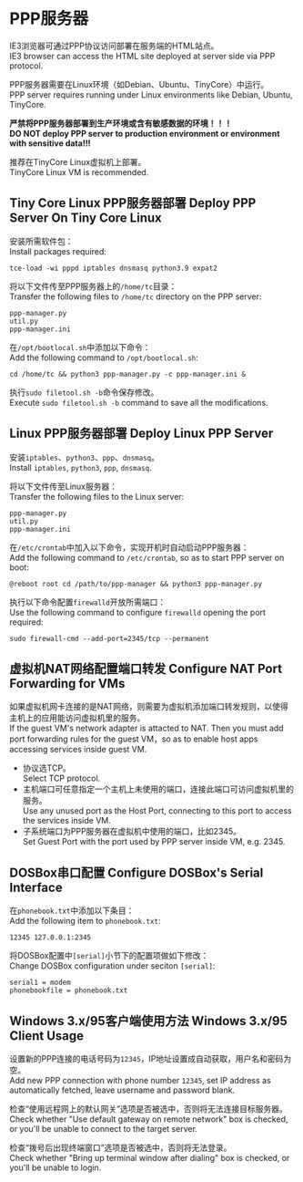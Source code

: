 PPP服务器
=========

IE3浏览器可通过PPP协议访问部署在服务端的HTML站点。  
IE3 browser can access the HTML site deployed at server side via PPP protocol.

PPP服务器需要在Linux环境（如Debian、Ubuntu、TinyCore）中运行。  
PPP server requires running under Linux environments like Debian, Ubuntu, TinyCore.

**严禁将PPP服务器部署到生产环境或含有敏感数据的环境！！！**  
**DO NOT deploy PPP server to production environment or environment with sensitive data!!!**

推荐在TinyCore Linux虚拟机上部署。  
TinyCore Linux VM is recommended.

## Tiny Core Linux PPP服务器部署 Deploy PPP Server On Tiny Core Linux

安装所需软件包：  
Install packages required:

	tce-load -wi pppd iptables dnsmasq python3.9 expat2

将以下文件传至PPP服务器上的`/home/tc`目录：  
Transfer the following files to `/home/tc` directory on the PPP server:

	ppp-manager.py
	util.py
	ppp-manager.ini

在`/opt/bootlocal.sh`中添加以下命令：  
Add the following command to `/opt/bootlocal.sh`:

	cd /home/tc && python3 ppp-manager.py -c ppp-manager.ini &

执行`sudo filetool.sh -b`命令保存修改。  
Execute `sudo filetool.sh -b` command to save all the modifications.

## Linux PPP服务器部署 Deploy Linux PPP Server

安装`iptables`、`python3`、`ppp`、`dnsmasq`。  
Install `iptables`, `python3`, `ppp`, `dnsmasq`.

将以下文件传至Linux服务器：  
Transfer the following files to the Linux server:

	ppp-manager.py
	util.py
	ppp-manager.ini

在`/etc/crontab`中加入以下命令，实现开机时自动启动PPP服务器：  
Add the following command to `/etc/crontab`, so as to start PPP server on boot:

	@reboot root cd /path/to/ppp-manager && python3 ppp-manager.py

执行以下命令配置`firewalld`开放所需端口：  
Use the following command to configure `firewalld` opening the port required:

    sudo firewall-cmd --add-port=2345/tcp --permanent

## 虚拟机NAT网络配置端口转发 Configure NAT Port Forwarding for VMs

如果虚拟机网卡连接的是NAT网络，则需要为虚拟机添加端口转发规则，以使得主机上的应用能访问虚拟机里的服务。  
If the guest VM's network adapter is attacted to NAT. Then you must add port forwarding rules for the guest VM，so as to enable host apps accessing services inside guest VM.

* 协议选TCP。  
  Select TCP protocol.
* 主机端口可任意指定一个主机上未使用的端口，连接此端口可访问虚拟机里的服务。  
  Use any unused port as the Host Port, connecting to this port to access the services inside VM.
* 子系统端口为PPP服务器在虚拟机中使用的端口，比如2345。  
  Set Guest Port with the port used by PPP server inside VM, e.g. 2345.

## DOSBox串口配置 Configure DOSBox's Serial Interface

在`phonebook.txt`中添加以下条目：  
Add the following item to `phonebook.txt`:

	12345 127.0.0.1:2345

将DOSBox配置中`[serial]`小节下的配置项做如下修改：  
Change DOSBox configuration under seciton `[serial]`:

	serial1 = modem
	phonebookfile = phonebook.txt

## Windows 3.x/95客户端使用方法 Windows 3.x/95 Client Usage

设置新的PPP连接的电话号码为`12345`，IP地址设置成自动获取，用户名和密码为空。  
Add new PPP connection with phone number `12345`, set IP address as automatically fetched, leave username and password blank.

检查“使用远程网上的默认网关”选项是否被选中，否则将无法连接目标服务器。  
Check whether "Use default gateway on remote network" box is checked, or you'll be unable to connect to the target server.

检查“拨号后出现终端窗口”选项是否被选中，否则将无法登录。  
Check whether "Bring up terminal window after dialing" box is checked, or you'll be unable to login.


